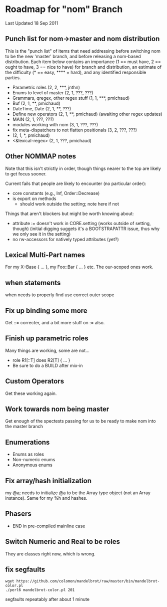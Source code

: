 # Roadmap for "nom" Branch

Last Updated 18 Sep 2011

## Punch list for nom->master and nom distribution

This is the "punch list" of items that need addressing before
switching nom to be the new 'master' branch, and before releasing
a nom-based distribution.  Each item below contains an importance
(1 == must have, 2 == ought to have, 3 == nice to have) for
branch and distribution, an estimate of the difficulty 
(\* == easy, \*\*\*\* = hard), and any identified 
responsible parties.

* Parametric roles (2, 2, \*\*\*, jnthn)
* Enums to level of master (2, 1, ???, ???)
* Grammars, qregex, other regex stuff (1, 1, \*\*\*, pmichaud)
* Buf (2, 1, **, pmichaud)
* DateTime, Date (2, 1, \*\*, ???)
* Define new operators (2, 1, \*\*, pmichaud) (awaiting other regex updates)
* MAIN (2, 1, ???, ???)
* modules working with nom (3, 1, ???, ???)
* fix meta-dispatchers to not flatten positionals (3, 2, ???, ???)
* <!before> (2, 1, *, pmichaud)
* <&lexical-regex> (2, 1, ???, pmichaud)

## Other NOMMAP notes

Note that this isn't strictly in order, though things nearer to the top
are likely to get focus sooner.

Current fails that people are likely to encounter (no particular order):
* core constants (e.g., Inf, Order::Decrease)
* is export on methods
    - should work outside the setting; note here if not

Things that aren't blockers but might be worth knowing about:
* attribute := doesn't work in CORE.setting (works outside of setting, though)
  (initial digging suggets it's a BOOTSTRAPATTR issue, thus why we only see it
  in the setting)
* no rw-accessors for natively typed attributes (yet?)

## Lexical Multi-Part names
For my X::Base { ... }, my Foo::Bar { ... } etc. The our-scoped ones work.

## when statements
when needs to properly find use correct outer scope

## Fix up binding some more
Get ::= correcter, and a bit more stuff on := also.

## Finish up parametric roles
Many things are working, some are not...
* role R1[::T] does R2[T] { ... }
* Be sure to do a BUILD after mix-in

## Custom Operators
Get these working again.

## Work towards nom being master
Get enough of the spectests passing for us to be ready to make nom into
the master branch

## Enumerations
* Enums as roles
* Non-numeric enums
* Anonymous enums

## Fix array/hash initialization
my @a;  needs to initialize @a to be the Array type object (not an Array instance).
Same for my %h and hashes.

## Phasers
* END in pre-compiled mainline case


## Switch Numeric and Real to be roles
They are classes right now, which is wrong.

## fix segfaults

    wget https://github.com/colomon/mandelbrot/raw/master/bin/mandelbrot-color.pl
    ./perl6 mandelbrot-color.pl 201

segfaults repeatably after about 1 minute
